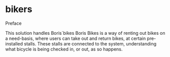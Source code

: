 # bikers

Preface

This solution handles Boris´bikes
Boris Bikes is a way of renting out bikes on a need-basis, where users can take out and return bikes, at certain pre-installed stalls. These stalls are connected to the system, understanding what bicycle is being checked in, or out, as so happens. 
